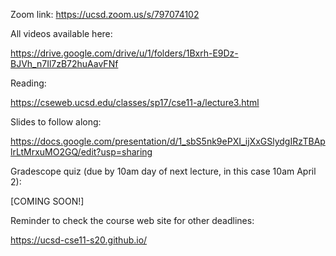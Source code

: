 Zoom link: https://ucsd.zoom.us/s/797074102

All videos available here:

https://drive.google.com/drive/u/1/folders/1Bxrh-E9Dz-BJVh_n7Il7zB72huAavFNf

Reading:

https://cseweb.ucsd.edu/classes/sp17/cse11-a/lecture3.html

Slides to follow along:

https://docs.google.com/presentation/d/1_sbS5nk9ePXI_ijXxGSlydgIRzTBAplrLtMrxuMO2GQ/edit?usp=sharing

Gradescope quiz (due by 10am day of next lecture, in this case 10am April 2):

[COMING SOON!]

Reminder to check the course web site for other deadlines:

https://ucsd-cse11-s20.github.io/



